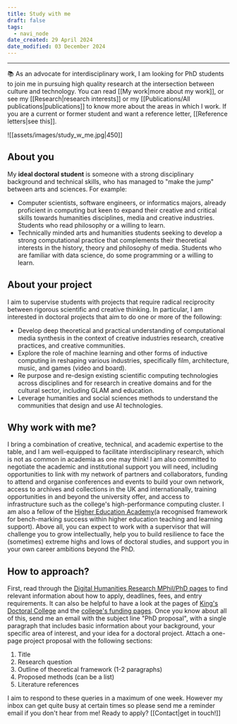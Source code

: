 ```yaml
---
title: Study with me
draft: false
tags:
  - navi_node
date_created: 29 April 2024
date_modified: 03 December 2024
---
```

---

📚 As an advocate for interdisciplinary work, I am looking for PhD students to join me in pursuing high quality research at the intersection between culture and technology. You can read [[My work|more about my work]], or see my [[Research|research interests]] or my [[Publications/All publications|publications]] to know more about the areas in which I work. If you are a current or former student and want a reference letter, [[Reference letters|see this]].

![[assets/images/study_w_me.jpg|450]]

## About you
My **ideal doctoral student** is someone with a strong disciplinary background and technical skills, who has managed to "make the jump" between arts and sciences. For example:

* Computer scientists, software engineers, or informatics majors, already proficient in computing but keen to expand their creative and critical skills towards humanities disciplines, media and creative industries. Students who read philosophy or a willing to learn.
* Technically minded arts and humanities students seeking to develop a strong computational practice that complements their theoretical interests in the history, theory and philosophy of media. Students who are familiar with data science, do some programming or a willing to learn.

## About your project 
I aim to supervise students with projects that require radical reciprocity between rigorous scientific and creative thinking. In particular, I am interested in doctoral projects that aim to do one or more of the following:

* Develop deep theoretical and practical understanding of computational media synthesis in the context of creative industries research, creative practices, and creative communities.
* Explore the role of machine learning and other forms of inductive computing in reshaping various industries, specifically film, architecture, music, and games (video and board).
* Re purpose and re-design existing scientific computing technologies across disciplines and for research in creative domains and for the cultural sector, including GLAM and education.
* Leverage humanities and social sciences methods to understand the communities that design and use AI technologies.

## Why work with me?
I bring a combination of creative, technical, and academic expertise to the table, and I am well-equipped to facilitate interdisciplinary research, which is not as common in academia as one may think!
I am also committed to negotiate the academic and institutional support you will need, including opportunities to link with my network of partners and collaborators, funding to attend and organise conferences and events to build your own network, access to archives and collections in the UK and internationally, training opportunities in and beyond the university offer, and access to infrastructure such as the college's high-performance computing cluster. I am also a fellow of the [Higher Education Academy](https://www.advance-he.ac.uk/teaching-and-learning/psf)(a recognised framework for bench-marking success within higher education teaching and learning support). Above all, you can expect to work with a supervisor that will challenge you to grow intellectually, help you to build resilience to face the (sometimes) extreme highs and lows of doctoral studies, and support you in your own career ambitions beyond the PhD.

## How to approach?
First, read through the [Digital Humanities Research MPhil/PhD pages](https://www.kcl.ac.uk/study/postgraduate-research/areas/digital-humanities-research-mphil-phd)  to find relevant information about how to apply, deadlines, fees, and entry requirements. It can also be helpful to have a look at the pages of [King's Doctoral College](https://www.kcl.ac.uk/doctoralcollege) and the [college's funding pages](https://www.kcl.ac.uk/study/postgraduate-research/funding). Once you know about all of this, send me an email with the subject line "PhD proposal", with a single paragraph that includes basic information about your background, your specific area of interest, and your idea for a doctoral project. Attach a one-page project proposal with the following sections:

1. Title
2. Research question
3. Outline of theoretical framework (1-2 paragraphs)
4. Proposed methods (can be a list)
5. Literature references

I aim to respond to these queries in a maximum of one week. However my inbox can get quite busy at certain times so please send me a reminder email if you don't hear from me! Ready to apply? [[Contact|get in touch!]] 
